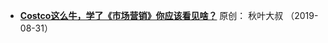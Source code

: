 <img scr="https://mmbiz.qpic.cn/mmbiz_png/alGSYfaf9EXKne1t0nibERvvCMgEtDKpqllE0NicRoYApvNX6ic1q3cvocqUhTzC1dRYLVc0SD8xb11rdVpdnRribw/640">

- [**Costco这么牛，学了《市场营销》你应该看见啥？**](https://mp.weixin.qq.com/s/Aagxrg4lXOCzOjxmoUL_Gw)   原创： 秋叶大叔	（2019-08-31） 
